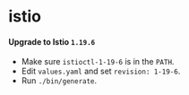 # istio

#### Upgrade to Istio `1.19.6`
- Make sure `istioctl-1-19-6` is in the `PATH`.
- Edit `values.yaml` and set `revision: 1-19-6`.
- Run `./bin/generate`.

